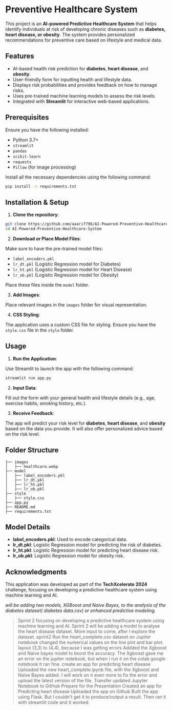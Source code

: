 # Preventive Healthcare System

This project is an **AI-powered Predictive Healthcare System** that helps identify individuals at risk of developing chronic diseases such as **diabetes, heart disease, or obesity**. The system provides personalized recommendations for preventive care based on lifestyle and medical data.

## Features
- AI-based health risk prediction for **diabetes**, **heart disease**, and **obesity**.
- User-friendly form for inputting health and lifestyle data.
- Displays risk probabilities and provides feedback on how to manage risks.
- Uses pre-trained machine learning models to assess the risk levels.
- Integrated with **Streamlit** for interactive web-based applications.

## Prerequisites

Ensure you have the following installed:
- Python 3.7+
- `streamlit`
- `pandas`
- `scikit-learn`
- `requests`
- `Pillow` (for image processing)

Install all the necessary dependencies using the following command:

```bash
pip install -r requirements.txt
```

## Installation & Setup

1. **Clone the repository**:

```bash
git clone https://github.com/aaarif796/AI-Powered-Preventive-Healthcare-System.git
cd AI-Powered-Preventive-Healthcare-System
```

2. **Download or Place Model Files**:

Make sure to have the pre-trained model files:
- `label_encoders.pkl`
- `lr_dt.pkl` (Logistic Regression model for Diabetes)
- `lr_ht.pkl` (Logistic Regression model for Heart Disease)
- `lr_ob.pkl` (Logistic Regression model for Obesity)

Place these files inside the `model` folder.

3. **Add Images**:

Place relevant images in the `images` folder for visual representation.

4. **CSS Styling**:

The application uses a custom CSS file for styling. Ensure you have the `style.css` file in the `style` folder.

## Usage

1. **Run the Application**:

Use Streamlit to launch the app with the following command:

```bash
streamlit run app.py
```

2. **Input Data**:

Fill out the form with your general health and lifestyle details (e.g., age, exercise habits, smoking history, etc.).

3. **Receive Feedback**:

The app will predict your risk level for **diabetes**, **heart disease**, and **obesity** based on the data you provide. It will also offer personalized advice based on the risk level.

## Folder Structure

```
├── images
│   ├── healthcare.webp
├── model
│   ├── label_encoders.pkl
│   ├── lr_dt.pkl
│   ├── lr_ht.pkl
│   ├── lr_ob.pkl
├── style
│   ├── style.css
├── app.py
├── README.md
├── requirements.txt
```

## Model Details

- **label_encoders.pkl**: Used to encode categorical data.
- **lr_dt.pkl**: Logistic Regression model for predicting the risk of diabetes.
- **lr_ht.pkl**: Logistic Regression model for predicting heart disease risk.
- **lr_ob.pkl**: Logistic Regression model for obesity risk.

## Acknowledgments

This application was developed as part of the **TechXcelerate 2024** challenge, focusing on developing a predictive healthcare system using machine learning and AI.

_will be adding two models, XGBoost and Naive Bayes, to the analysis of the diabetes dataset( diabetes data.csv) or enhanced predictive modeling._
>Sprint 2
focusing on developing a predictive healthcare system using machine learning and AI.
>Sprint 2
will be adding a model to analyse the heart disease dataset.
More input to come, after I explore the dataset.
>sprint2
>Run the heart_complete.csv dataset on Jupiter notebook
> changed the numerical values on the line plot and bar plot: layout (3,3) to (4,4), because I was getting errors
> Addded the Xgboost and Naive bayes model to boost the accuracy. The Xgboost gave me an error on the jupiter notebook, but when I run it on the colab google notebook it ran fine.
>create an app for predicting heart disease
>Uploaded the new heart_complete.ipynb file, with the Xgboost and Naive Bayes added. I will work on it even more to fix the error and upload the latest version of the file.
>Transfer updated Jupyter Notebook to GitHub
> Prepare for the Presentation
> Created an app for Predicting heart disease
> Uploaded the app on Github
> Built the app using Flask. But I couldn't get it to produce/output a result. Then ran it with streamlit code and it worked.
